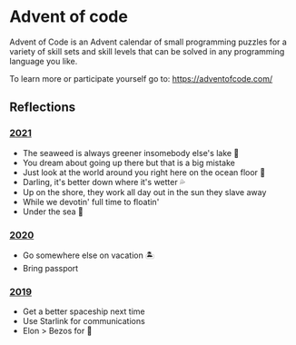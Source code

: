 # Advent of code

Advent of Code is an Advent calendar of small programming puzzles for a variety of skill sets and skill levels that can be solved in any programming language you like.

To learn more or participate yourself go to: https://adventofcode.com/

## Reflections
### [2021](/2021/)
 * The seaweed is always greener insomebody else's lake 🌊
 * You dream about going up there but that is a big mistake
 * Just look at the world around you right here on the ocean floor 🐚
 * Darling, it's better down where it's wetter 💦
 * Up on the shore, they work all day out in the sun they slave away
 * While we devotin' full time to floatin'
 * Under the sea 🐠

### [2020](/2020/)
* Go somewhere else on vacation 🏝
* Bring passport

### [2019](/2019/)
* Get a better spaceship next time
* Use Starlink for communications
* Elon > Bezos for 🚀 
